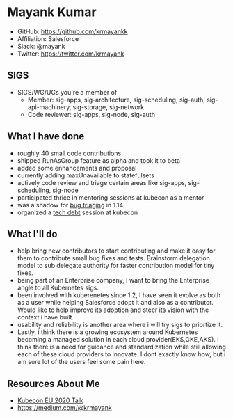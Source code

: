 # Mayank Kumar

- GitHub: https://github.com/krmayankk
- Affiliation: Salesforce
- Slack: @mayank
- Twitter: https://twitter.com/krmayank

## SIGS
- SIGS/WG/UGs you're a member of
  - Member: sig-apps, sig-architecture, sig-scheduling, sig-auth, sig-api-machinery, sig-storage, sig-network
  - Code reviewer: sig-apps, sig-node, sig-auth

## What I have done
- roughly 40 small code contributions
- shipped RunAsGroup feature as alpha and took it to beta
- added some enhancements and proposal 
- currently adding maxUnavailable to statefulsets
- actively code review and triage certain areas like sig-apps, sig-scheduling, sig-node
- participated thrice in mentoring sessions at kubecon as a mentor
- was a shadow for [bug triaging](https://github.com/kubernetes/sig-release/blob/4bd33253b1b2641ee77dd9a423685442d751361c/releases/release-1.14/release_team.md) in 1.14
- organized a [tech debt](https://github.com/kubernetes/community/blob/c0733c8f4db10fd3859ca0ee3c251cef787db421/events/2019/11-contributor-summit/unconference-notes/tech-debt-Mayank.md) session at kubecon 

## What I'll do
- help bring new contributors to start contributing and make it easy for them to contribute small bug fixes and tests.
  Brainstorm delegation model to sub delegate authority for faster contribution model for tiny fixes.
- being part of an Enterprise company, I want to bring the Enterprise angle to all Kubernetes sigs. 
- been involved with kuberenetes since 1.2, I have seen it evolve as both as a user while helping Salesforce adopt it
  and also as a contributor. Would like to help improve its adoption and steer its vision with the context i have built.
- usability and reliability is another area where i will try sigs to priortize it.
- Lastly, i think there is a growing ecosystem around Kubernetes becoming a managed solution
  in each cloud provider(EKS,GKE,AKS). I think there 
  is a need for guidance and standardization while still allowing each of these cloud providers to innovate. I dont exactly 
  know how, but i am sure lot of the users feel some pain here.

## Resources About Me
- [Kubecon EU 2020 Talk](https://youtu.be/-7zPkznKWCs?t=2)
- https://medium.com/@krmayank
